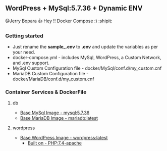 ## WordPress + MySql:5.7.36 + Dynamic ENV

@Jerry Bopara :+1: Hey !! Docker Compose :) :shipit:

<!--lint disable awesome-toc-->
### Getting started

- Just rename the **sample_.env** to **.env** and update the variables as per your need.
- docker-compose.yml - includes MySql, WordPress, a Custom Network, and .env support.
- MySql Custom Configuration file - docker/MySql/conf.d/my_custom.cnf 
- MariaDB Custom Configuration file - docker/MariaDB/conf.d/my_custom.cnf 

### Container Services & DockerFile 
 1. db 
    - [Base MySql Image - mysql:5.7.36](https://hub.docker.com/_/mysql)
    - [Base MariaDB Image - mariadb:latest](https://hub.docker.com/_/mariadb)

 2. wordpress
    - [Base WordPress Image - wordpress:latest](https://hub.docker.com/_/wordpress)
        - [Built on - PHP:7.4-apache](https://hub.docker.com/_/php)